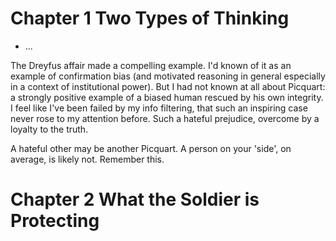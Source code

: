 # Chapter 1 Two Types of Thinking

* ...

The Dreyfus affair made a compelling example. I'd known of it as an
example of confirmation bias (and motivated reasoning in general
especially in a context of institutional power). But I had not known
at all about Picquart: a strongly positive example of a biased human
rescued by his own integrity. I feel like I've been failed by my info
filtering, that such an inspiring case never rose to my attention
before. Such a hateful prejudice, overcome by a loyalty to the truth.

A hateful other may be another Picquart. A person on your 'side', on
average, is likely not. Remember this.

# Chapter 2 What the Soldier is Protecting

